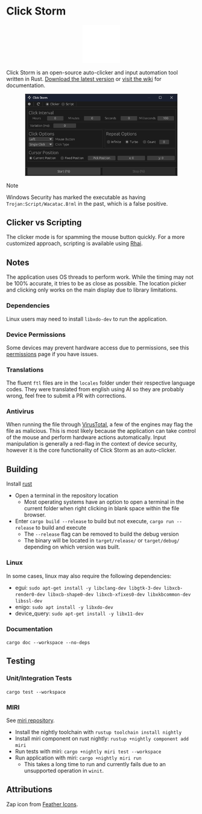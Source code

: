 # Click Storm

<p align="center">
 <img width="20%" src="./assets/icon-256.png", alt-text="logo">
</p>

Click Storm is an open-source auto-clicker and input automation tool written in Rust. [Download the latest version](https://github.com/iliags/click_storm/releases/latest) or [visit the wiki](https://github.com/iliags/click_storm/wiki) for documentation.

<p align="center">
 <img width="80%" src="./screenshots/v0.2.6.png", alt-text="screenshot">
</p>

> [!NOTE]
> Windows Security has marked the executable as having `Trojan:Script/Wacatac.B!ml` in the past, which is a false positive.

## Clicker vs Scripting

The clicker mode is for spamming the mouse button quickly. For a more customized approach, scripting is available using [Rhai](https://rhai.rs/book/language/).

## Notes

The application uses OS threads to perform work. While the timing may not be 100% accurate, it tries to be as close as possible. The location picker and clicking only works on the main display due to library limitations.

### Dependencies

Linux users may need to install `libxdo-dev` to run the application.

### Device Permissions

Some devices may prevent hardware access due to permissions, see this [permissions](https://github.com/enigo-rs/enigo/blob/main/Permissions.md) page if you have issues.

### Translations

The fluent `ftl` files are in the `locales` folder under their respective language codes. They were translated from english using AI so they are probably wrong, feel free to submit a PR with corrections.

### Antivirus

When running the file through [VirusTotal](https://www.virustotal.com/), a few of the engines may flag the file as malicious. This is most likely because the application can take control of the mouse and perform hardware actions automatically. Input manipulation is generally a red-flag in the context of device security, however it is the core functionality of Click Storm as an auto-clicker.

## Building

 Install [rust](https://www.rust-lang.org/tools/install)

- Open a terminal in the repository location
  - Most operating systems have an option to open a terminal in the current folder when right clicking in blank space within the file browser.
- Enter ```cargo build --release``` to build but not execute, ```cargo run --release``` to build and execute
  - The ```--release``` flag can be removed to build the debug version
  - The binary will be located in `target/release/` or `target/debug/` depending on which version was built.

### Linux

In some cases, linux may also require the following dependencies:

- egui: `sudo apt-get install -y libclang-dev libgtk-3-dev libxcb-render0-dev libxcb-shape0-dev libxcb-xfixes0-dev libxkbcommon-dev libssl-dev`
- enigo: `sudo apt install -y libxdo-dev`
- device_query: `sudo apt-get install -y libx11-dev`

### Documentation

```cargo doc --workspace --no-deps```

## Testing

### Unit/Integration Tests

```cargo test --workspace```

### MIRI

See [miri repository](https://github.com/rust-lang/miri).

- Install the nightly toolchain with ```rustup toolchain install nightly```
- Install miri component on rust nightly: ```rustup +nightly component add miri```
- Run tests with miri: ```cargo +nightly miri test --workspace```
- Run application with miri: ```cargo +nightly miri run```
  - This takes a long time to run and currently fails due to an unsupported operation in `winit`.

## Attributions

Zap icon from [Feather Icons](https://feathericons.com/).
